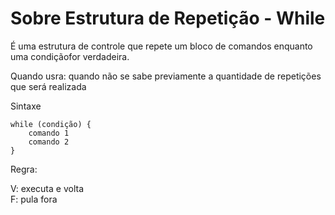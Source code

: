 <h1>Sobre Estrutura de Repetição - While</h1>

<p>É uma estrutura de controle que repete um bloco de comandos enquanto uma condiçãofor verdadeira.</p>
<p>Quando usra: quando não se sabe previamente a quantidade de repetições que será realizada</p>

<p>Sintaxe</p>

~~~
while (condição) {
    comando 1
    comando 2
}
~~~

<p>Regra:</p>

<p>V: executa e volta <br> F: pula fora</p>